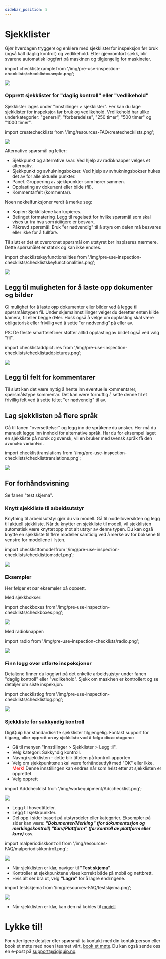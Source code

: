 ```yaml
---
sidebar_position: 5
---
```


# Sjekklister

Gjør hverdagen tryggere og enklere med sjekklister for inspeksjon før bruk (også kalt daglig kontroll) og vedlikehold. Etter gjennomført sjekk, blir svarene automatisk loggført på maskinen og tilgjengelig for maskineier.

import checklistexample from '/img/pre-use-inspection-checklists/checklistexample.png';

<img src={checklistexample} style={{width:800}} />

### Opprett sjekklister for "daglig kontroll" eller "vedlikehold"
Sjekklister lages under "innstillinger > sjekklister". Her kan du lage sjekklister for inspeksjon før bruk og vedlikehold. Vedlikehold har ulike underkategorier: "generell", "forberedelse", "250 timer", "500 timer" og "1000 timer".

import createchecklists from '/img/resources-FAQ/createchecklists.png';

<img src={createchecklists} style={{width:800}} />

Alternative spørsmål og felter:
* Sjekkpunkt og alternative svar. Ved hjelp av radioknapper velges et alternativ.
* Sjekkpunkt og avhukningsbokser. Ved hjelp av avhukningsbokser hukes det av for alle aktuelle punkter.
* Panel. Gruppering av sjekkpunkter som hører sammen.
* Opplasting av dokument eller bilde (fil).
* Kommentarfelt (kommentar).

Noen nøkkelfunksjoner verdt å merke seg:

* Kopier: Sjekklistene kan kopieres.
* Betinget formatering. Legg til regelsett for hvilke spørsmål som skal vises ut fra hva som tidligere er besvart.
* Påkrevd spørsmål: Bruk "er nødvendig" til å styre om delen må besvares eller ikke for å fullføre.

Til slutt er det et overordnet spørsmål om utstyret bør inspiseres nærmere. Dette spørsmålet er statisk og kan ikke endres.

import checklistskeyfunctionalities from '/img/pre-use-inspection-checklists/checklistskeyfunctionalities.png';

<img src={checklistskeyfunctionalities} style={{width:800}} />

## Legg til muligheten for å laste opp dokumenter og bilder

Gi mulighet for å laste opp dokumenter eller bilder ved å legge til spørsmålstypen fil. Under skjemainnstillinger velger du deretter enten kilde kamera, fil eller begge deler. Husk også å velge om opplasting skal være obligatorisk eller frivillig ved å sette "er nødvendig" på eller av.

PS: De fleste smarttelefoner støtter alltid opplasting av bildet også ved valg "fil".

import checklistaddpictures from '/img/pre-use-inspection-checklists/checklistaddpictures.png';

<img src={checklistaddpictures} style={{width:800}} />

## Legg til felt for kommentarer

Til slutt kan det være nyttig å hente inn eventuelle kommentarer, spørsmålstype kommentar. Det kan være fornuftig å sette denne til et frivillig felt ved å sette feltet "er nødvendig" til av.

## Lag sjekklisten på flere språk
Gå til fanen "oversettelser" og legg inn de språkene du ønsker. Her må du manuelt legge inn innhold for alternative språk. Har du for eksempel laget en sjekkliste på norsk og svensk, vil en bruker med svensk språk få den svenske varianten.

import checklisttranslations from '/img/pre-use-inspection-checklists/checklisttranslations.png';

<img src={checklisttranslations} style={{width:800}} />

## For forhåndsvisning
Se fanen "test skjema".

### Knytt sjekkliste til arbeidsutstyr

Knytning til arbeidsutstyr gjør du via modell. Gå til modelloversikten og legg til aktuell sjekkliste. Når du knytter en sjekkliste til modell, vil sjekklisten automatisk være knyttet opp mot alt utstyr av denne typen. Du kan også knytte en sjekkliste til flere modeller samtidig ved å merke av for boksene til venstre for modellene i listen.

import checklisttomodel from '/img/pre-use-inspection-checklists/checklisttomodel.png';

<img src={checklisttomodel} style={{width:800}} />

### Eksempler
Her følger et par eksempler på oppsett.

Med sjekkbokser:

import checkboxes from '/img/pre-use-inspection-checklists/checkboxes.png';

<img src={checkboxes} style={{width:250}} />

Med radioknapper:

import radio from '/img/pre-use-inspection-checklists/radio.png';

<img src={radio} style={{width:250}} />

### Finn logg over utførte inspeksjoner
Detaljene finner du loggført på det enkelte arbeidsutstyr under fanen "daglig kontroll" eller "vedlikehold". Sjekk om maskinen er kontrollert og se detaljer om siste inspeksjon.

import checklistlog from '/img/pre-use-inspection-checklists/checklistlog.png';

<img src={checklistlog} style={{width:800}} />

### Sjekkliste for sakkyndig kontroll

DigiQuip har standardiserte sjekklister tilgjengelig. Kontakt support for tilgang, eller opprett en ny sjekkliste ved å følge disse stegene:

* Gå til menyen "Innstillinger > Sjekklister > Legg til".                                                                                 
* Velg kategori: Sakkyndig kontroll.
* Navngi sjekklisten – dette blir tittelen på kontrollrapporten 
* Velg om sjekkpunktene skal være forhåndsutfylt med "OK" eller ikke.
<font color="red">Merk!</font> Denne innstillingen kan endres når som helst etter at sjekklisten er opprettet.
* Velg opprett


import Addchecklist from '/img/workequipment/Addchecklist.png'; 

<img src={Addchecklist} style={{width:800}} />

* Legg til hovedtittelen.
* Legg til sjekkpunkter.   
* Del opp i sider basert på utstyrsdeler eller kategorier. Eksempler på sider kan være: ***"Dokumenter/Merking" (for dokumentasjon og merkingskontroll) "Kurv/Plattform" (for kontroll av plattform eller kurv)*** osv.

import malperiodiskkontroll from '/img/resources-FAQ/malperiodiskkontroll.png'; 

 <img src={malperiodiskkontroll} style={{width:400}} />

* Når sjekklisten er klar, naviger til **"Test skjema"**.
* Kontroller at sjekkpunktene vises korrekt både på mobil og nettbrett.
* Hvis alt ser bra ut, velg **"Lagre"** for å lagre endringene.

import testskjema from '/img/resources-FAQ/testskjema.png'; 

 <img src={testskjema} style={{width:400}} />

* Når sjekklisten er klar, kan den nå kobles til [modell](/docs/DigiQuip/checklists#knytt-sjekkliste-til-arbeidsutstyr)

# Lykke til!

For ytterligere detaljer eller spørsmål ta kontakt med din kontaktperson eller book et møte med noen i teamet vårt, [book et møte](https://digiquip.no/about). Du kan også sende oss en e-post på support@digiquip.no.